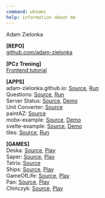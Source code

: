```yaml
---
command: whoami
help: information about me
---
```


[](sleep:500)
Adam Zielonka

[](sleep:700)
**[REPO]**  
[github.com/adam-zielonka](https://github.com/adam-zielonka)   

**[PCz Trening]**  
[Frontend tutorial](https://adam-zielonka.github.io/frontend-tutorial/)

**[APPS]**  
adam-zielonka.github.io: [Source](https://github.com/adam-zielonka/adam-zielonka.github.io), [Run](https://adam-zielonka.github.io/)  
Questions: [Source](https://github.com/adam-zielonka/questions), [Run](https://adam-zielonka.github.io/questions/)  
Server Status: [Source](https://github.com/adam-zielonka/server-status), [Demo](https://adam-zielonka.github.io/server-status/)  
Unit Converter: [Source](https://github.com/adam-zielonka/unit-converter)  
paintAZ: [Source](https://github.com/adam-zielonka/paintaz)  
mobx-example: [Source](https://github.com/adam-zielonka/mobx-example), [Demo](https://adam-zielonka.github.io/mobx-example/)  
svelte-example: [Source](https://github.com/adam-zielonka/svelte-example), [Demo](https://adam-zielonka.github.io/svelte-example/)  
tiles: [Source](https://github.com/adam-zielonka/tiles), [Run](https://adam-zielonka.github.io/tiles/)  

**[GAMES]**  
Deska: [Source](https://github.com/adam-zielonka/deska), [Play](https://adam-zielonka.github.io/deska/)  
Saper: [Source](https://github.com/adam-zielonka/saper), [Play](https://adam-zielonka.github.io/saper/)  
Tetris: [Source](https://github.com/adam-zielonka/tetris)  
Ships: [Source](https://github.com/adam-zielonka/statki), [Play](https://adam-zielonka.github.io/statki/)  
GameOfLife: [Source](https://github.com/adam-zielonka/game-of-life), [Play](https://adam-zielonka.github.io/game-of-life/)  
Pan: [Source](https://github.com/adam-zielonka/pan), [Play](https://adam-zielonka.github.io/pan/)  
Chińczyk: [Source](https://github.com/adam-zielonka/chinczyk), [Play](https://adam-zielonka.github.io/chinczyk/)  
[](sleep:400)
